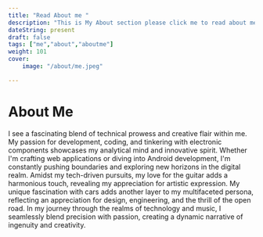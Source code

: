 ```yaml
---
title: "Read About me "
description: "This is My About section please click me to read about me"
dateString: present
draft: false
tags: ["me","about","aboutme"]
weight: 101
cover: 
    image: "/about/me.jpeg"

---
```



# About Me

I see a fascinating blend of technical prowess and creative flair within me. My passion for development, coding, and tinkering with electronic components showcases my analytical mind and innovative spirit. Whether I'm crafting web applications or diving into Android development, I'm constantly pushing boundaries and exploring new horizons in the digital realm. Amidst my tech-driven pursuits, my love for the guitar adds a harmonious touch, revealing my appreciation for artistic expression. My unique fascination with cars adds another layer to my multifaceted persona, reflecting an appreciation for design, engineering, and the thrill of the open road. In my journey through the realms of technology and music, I seamlessly blend precision with passion, creating a dynamic narrative of ingenuity and creativity.

